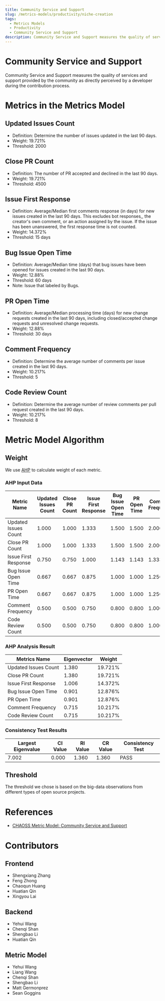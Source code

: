 ```yaml
---
title: Community Service and Support
slug: /metrics-models/productivity/niche-creation
tags:
  - Metrics Models
  - Productivity
  - Community Service and Support
description: Community Service and Support measures the quality of services and support provided by the community as directly perceived by a developer during the contribution process.
---
```


# Community Service and Support

Community Service and Support measures the quality of services and support provided by the community as directly perceived by a developer during the contribution process.

# Metrics in the Metrics Model

## Updated Issues Count

* Definition: Determine the number of issues updated in the last 90 days.
* Weight: 19.721%
* Threshold: 2000

## Close PR Count

* Definition: The number of PR accepted and declined in the last 90 days.
* Weight: 19.721%
* Threshold: 4500

## Issue First Response

* Definition: Average/Median first comments response (in days) for new issues created in the last 90 days. This excludes bot responses,, the creator's own comment, or an action assigned by the issue. If the issue has been unanswered, the first response time is not counted.
* Weight: 14.372%
* Threshold: 15 days

## Bug Issue Open Time

* Definition: Average/Median time (days) that bug issues have been opened for issues created in the last 90 days. 
* Weight: 12.88%
* Threshold: 60 days
* Note: Issue that labeled by Bugs.

## PR Open Time

* Definition: Average/Median processing time (days) for new change requests created in the last 90 days, including closed/accepted change requests and unresolved change requests.
* Weight: 12.88%
* Threshold: 30 days

## Comment Frequency

* Definition: Determine the average number of comments per issue created in the last 90 days.
* Weight: 10.217%
* Threshold: 5

## Code Review Count

* Definition: Determine the average number of review comments per pull request created in the last 90 days.
* Weight: 10.217%
* Threshold: 8 

# Metric Model Algorithm

## Weight

We use [AHP](https://en.wikipedia.org/wiki/Analytic_hierarchy_process) to calculate weight of each metric.

### AHP Input Data

Metric Name | Updated Issues Count | Close PR Count | Issue First Response | Bug Issue Open Time | PR Open Time | Comment Frequency | Code Review Count
--- | --- | --- | --- | --- | --- | --- | --- 
Updated Issues Count|    1.000 | 1.000 | 1.333 | 1.500 | 1.500 | 2.000 | 2.000
Close PR Count        |   1.000 |  1.000 | 1.333 | 1.500 | 1.500 | 2.000 | 2.000
Issue First Response |   0.750 | 0.750 | 1.000 | 1.143 | 1.143 | 1.333 | 1.333
Bug Issue Open Time |    0.667 | 0.667 | 0.875 | 1.000 | 1.000 | 1.250 | 1.250
PR Open Time        |     0.667 | 0.667 | 0.875 | 1.000 | 1.000 | 1.250 | 1.250
Comment Frequency  |     0.500 | 0.500 | 0.750 | 0.800 | 0.800 | 1.000 | 1.000
Code Review Count  |     0.500 | 0.500 | 0.750 | 0.800 | 0.800 | 1.000 | 1.000

### AHP Analysis Result

Metrics Name | Eigenvector | Weight
--- | --- | ---
Updated Issues Count|   1.380 |	19.721%	
Close PR Count        | 1.380 |	19.721%
Issue First Response |  1.006 |	14.372%
Bug Issue Open Time |   0.901 |	12.876%
PR Open Time        |   0.901 |	12.876%
Comment Frequency  |    0.715 |	10.217%
Code Review Count  |    0.715 |	10.217%

### Consistency Test Results

Largest Eigenvalue | CI Value | RI Value| CR Value | Consistency Test
--- | --- | --- | --- | ---
7.002 | 0.000 | 1.360 | 1.360 | PASS

## Threshold

The threshold we chose is based on the big-data observations from different types of open source projects.

# References

* [CHAOSS Metric Model: Community Service and Support](https://github.com/chaoss/wg-metrics-models/tree/main/metrics-model-libs/community-service-and-support)

# Contributors

## Frontend

* Shengxiang Zhang
* Feng Zhong
* Chaoqun Huang
* Huatian Qin
* Xingyou Lai

## Backend

* Yehui Wang
* Chenqi Shan
* Shengbao Li
* Huatian Qin

## Metric Model
* Yehui Wang
* Liang Wang
* Chenqi Shan 
* Shengbao Li
* Matt Germonprez
* Sean Goggins
